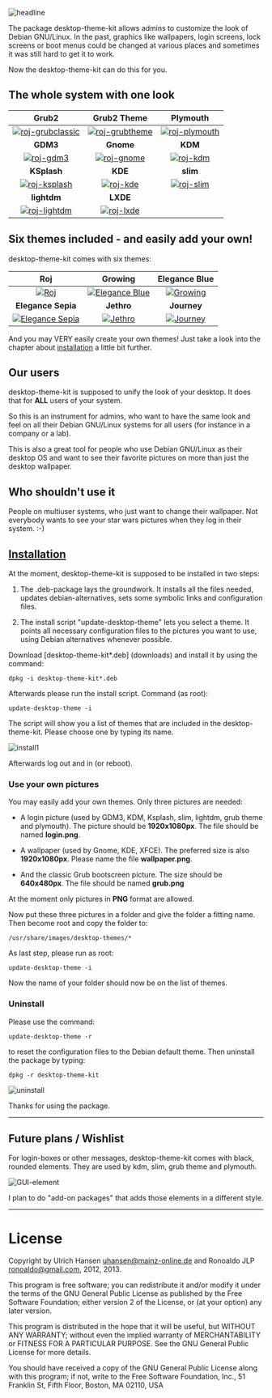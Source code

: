 ![headline](http://lazybrowndog.net/debian/desktop-theme-kit/screenshots/headline.png) 

The package desktop-theme-kit allows admins to customize the look of Debian GNU/Linux. In the past, graphics like wallpapers, login screens, lock screens or boot menus could be changed at various places and sometimes it was still hard to get it to work. 

Now the desktop-theme-kit can do this for you.


## The whole system with one look

| **Grub2** | **Grub2 Theme** | **Plymouth** |
|:--------:|:--------:|:--------:|
|[![roj-grubclassic](http://lazybrowndog.net/debian/desktop-theme-kit/screenshots/roj-grubclassic-preview.png)](http://lazybrowndog.net/debian/desktop-theme-kit/screenshots/roj-grubclassic.png)|[![roj-grubtheme](http://lazybrowndog.net/debian/desktop-theme-kit/screenshots/roj-grubtheme-preview.png)](http://lazybrowndog.net/debian/desktop-theme-kit/screenshots/roj-grubtheme.png)|[![roj-plymouth](http://lazybrowndog.net/debian/desktop-theme-kit/screenshots/roj-plymouth-preview.png)](http://lazybrowndog.net/debian/desktop-theme-kit/screenshots/roj-plymouth.png)|
| **GDM3** | **Gnome** | **KDM** |
|[![roj-gdm3](http://lazybrowndog.net/debian/desktop-theme-kit/screenshots/roj-gdm3-preview.png)](http://lazybrowndog.net/debian/desktop-theme-kit/screenshots/roj-gdm3.png)|[![roj-gnome](http://lazybrowndog.net/debian/desktop-theme-kit/screenshots/roj-gnome-preview.png)](http://lazybrowndog.net/debian/desktop-theme-kit/screenshots/roj-gnome.png)|[![roj-kdm](http://lazybrowndog.net/debian/desktop-theme-kit/screenshots/roj-kdm-preview.png)](http://lazybrowndog.net/debian/desktop-theme-kit/screenshots/roj-kdm.png)|
| **KSplash** | **KDE** | **slim** |
|[![roj-ksplash](http://lazybrowndog.net/debian/desktop-theme-kit/screenshots/roj-ksplash-preview.png)](http://lazybrowndog.net/debian/desktop-theme-kit/screenshots/roj-ksplash.png)|[![roj-kde](http://lazybrowndog.net/debian/desktop-theme-kit/screenshots/roj-kde-preview.png)](http://lazybrowndog.net/debian/desktop-theme-kit/screenshots/roj-kde.png)|[![roj-slim](http://lazybrowndog.net/debian/desktop-theme-kit/screenshots/roj-slim-preview.png)](http://lazybrowndog.net/debian/desktop-theme-kit/screenshots/roj-slim.png)|
| **lightdm** | **LXDE** | |
|[![roj-lightdm](http://lazybrowndog.net/debian/desktop-theme-kit/screenshots/roj-lightdm-preview.png)](http://lazybrowndog.net/debian/desktop-theme-kit/screenshots/roj-lightdm.png)|[![roj-lxde](http://lazybrowndog.net/debian/desktop-theme-kit/screenshots/roj-lxde-preview.png)](http://lazybrowndog.net/debian/desktop-theme-kit/screenshots/roj-lxde.png)||


## Six themes included - and easily add your own!

desktop-theme-kit comes with six themes:

| **Roj** | **Growing** | **Elegance Blue** |
|:--------:|:--------:|:--------:|
|[![Roj](http://lazybrowndog.net/debian/desktop-theme-kit/screenshots/roj-gnome-preview.png)](http://lazybrowndog.net/debian/desktop-theme-kit/screenshots/roj-wallpaper.png) | [![Elegance Blue](http://lazybrowndog.net/debian/desktop-theme-kit/screenshots/elegance-blue-gnome-preview.png)](http://lazybrowndog.net/debian/desktop-theme-kit/screenshots/elegance-blue-wallpaper.png)|[![Growing](http://lazybrowndog.net/debian/desktop-theme-kit/screenshots/growing-gnome-preview.png)](http://lazybrowndog.net/debian/desktop-theme-kit/screenshots/growing-wallpaper.png)|
| **Elegance Sepia** | **Jethro** | **Journey** |
|[![Elegance Sepia](http://lazybrowndog.net/debian/desktop-theme-kit/screenshots/elegance-sepia-gnome-preview.png)](http://lazybrowndog.net/debian/desktop-theme-kit/screenshots/elegance-sepia-wallpaper.png) | [![Jethro](http://lazybrowndog.net/debian/desktop-theme-kit/screenshots/jethro-gnome-preview.png)](http://lazybrowndog.net/debian/desktop-theme-kit/screenshots/jethro-wallpaper.png)|[![Journey](http://lazybrowndog.net/debian/desktop-theme-kit/screenshots/journey-gnome-preview.png)](http://lazybrowndog.net/debian/desktop-theme-kit/screenshots/journey-wallpaper.png)|

And you may VERY easily create your own themes! Just take a look into the chapter about [installation](#installation) a little bit further.

 
## Our users

desktop-theme-kit is supposed to unify the look of your desktop. It does that for **ALL** users of your system. 

So this is an instrument for admins, who want to have the same look and feel on all their Debian GNU/Linux systems for all users (for instance in a company or a lab).  

This is also a great tool for people who use Debian GNU/Linux as their desktop OS and want to see their favorite pictures on more than just the desktop wallpaper. 

## Who shouldn't use it 

People on multiuser systems, who just want to change their wallpaper. Not everybody wants to see your star wars pictures when they log in their system. :-) 

 

## [Installation](id:Installation)

At the moment, desktop-theme-kit is supposed to be installed in two steps:

1. The .deb-package lays the groundwork. It installs all the files needed, updates debian-alternatives, sets some symbolic links and configuration files.

2. The install script "update-desktop-theme" lets you select a theme. It points all necessary configuration files to the pictures you want to use, using Debian alternatives whenever possible.

Download [desktop-theme-kit*.deb] (downloads) and install it by using the command: 

`dpkg -i desktop-theme-kit*.deb`

Afterwards please run the install script. Command (as root): 

`update-desktop-theme -i`

The script will show you a list of themes that are included in the desktop-theme-kit. Please choose one by typing its name. 

![install1](http://lazybrowndog.net/debian/desktop-theme-kit/screenshots/update-desktop-theme-1a.png)

Afterwards log out and in (or reboot). 


### Use your own pictures

You may easily add your own themes. Only three pictures are needed: 

* A login picture (used by GDM3, KDM, Ksplash, slim, lightdm, 	grub theme and plymouth). The picture should be **1920x1080px**. 	The file should be named **login.png**. 

* A wallpaper (used by Gnome, KDE, XFCE). The preferred size is also **1920x1080px**. Please name the file **wallpaper.png**.  

* And the classic Grub bootscreen picture. The size should be **640x480px**. The file should be named **grub.png** 

At the moment only pictures in **PNG** format are allowed. 

Now put these three pictures in a folder and give the folder a fitting name. Then become root and copy the folder to: 

`/usr/share/images/desktop-themes/* `

As last step, please run as root:	 

`update-desktop-theme -i`

Now the name of your folder should now be on the list of themes.


### Uninstall

Please use the command: 

`update-desktop-theme -r`

to reset the configuration files to the Debian default theme. Then uninstall the package by typing: 

`dpkg -r desktop-theme-kit`

![uninstall](http://lazybrowndog.net/debian/desktop-theme-kit/screenshots/uninstall.png)

Thanks for using the package.

---

## Future plans / Wishlist

For login-boxes or other messages, desktop-theme-kit comes with black, rounded elements. They are used by kdm, slim, grub theme and plymouth. 

![GUI-element](http://lazybrowndog.net/debian/desktop-theme-kit/screenshots/GUI-element.png)

I plan to do "add-on packages" that adds those elements in a different style.


---
 
# License

Copyright by Ulrich Hansen <uhansen@mainz-online.de> and Ronoaldo JLP <ronoaldo@gmail.com>, 2012, 2013. 

This program is free software; you can redistribute it and/or modify it under the terms of the GNU General Public License as published by the Free Software Foundation; either version 2 of the License, or (at your option) any later version.

This program is distributed in the hope that it will be useful, but WITHOUT ANY WARRANTY; without even the implied warranty of MERCHANTABILITY or FITNESS FOR A PARTICULAR PURPOSE. See the GNU General Public License for more details.

You should have received a copy of the GNU General Public License along with this program; if not, write to the Free Software Foundation, Inc., 51 Franklin St, Fifth Floor, Boston, MA 02110, USA
